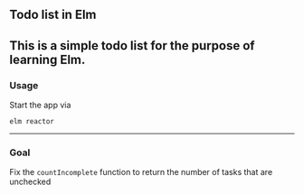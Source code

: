 ## Todo list in Elm
This is a simple todo list for the purpose of learning Elm.
---
### Usage

Start the app via
```
elm reactor
```

---
### Goal
Fix the `countIncomplete` function to return the number of tasks that are unchecked
